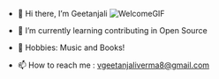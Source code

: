 - 👋 Hi there, I’m Geetanjali ![WelcomeGIF](https://user-images.githubusercontent.com/77534060/177269687-6f2f37eb-f6d2-4e03-8a3b-c840606a25db.gif)

- 🌱 I’m currently learning contributing in Open Source
- 🎵 Hobbies: Music and Books!
- 📫 How to reach me : vgeetanjaliverma8@gmail.com




<!---
geetanjaliverma/geetanjaliverma is a ✨ special ✨ repository because its `README.md` (this file) appears on your GitHub profile.
You can click the Preview link to take a look at your changes.
--->
